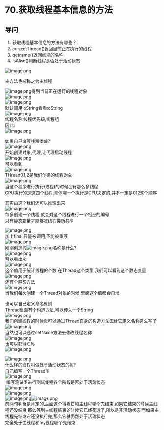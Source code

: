 # 70.获取线程基本信息的方法

<a name="gp2wd"></a>
## 导问
1. 获取线程基本信息的方法有哪些？
  1. currentThread()返回目前正在执行的线程
  1. getname()返回线程的名称
  1. isAlive()判断线程是否处于活动状态

![image.png](https://cdn.nlark.com/yuque/0/2019/png/349894/1560158694290-e2f1caba-19ab-4289-84c8-e5862e2d980a.png#align=left&display=inline&height=194&name=image.png&originHeight=388&originWidth=777&size=181371&status=done&width=388.5)

主方法也被称之为主线程

![image.png](https://cdn.nlark.com/yuque/0/2019/png/349894/1560158699774-04671bb6-65d5-4035-a467-b9e4fe1f6a37.png#align=left&display=inline&height=32&name=image.png&originHeight=63&originWidth=349&size=20679&status=done&width=174.5)得到当前正在运行的线程对象<br />![image.png](https://cdn.nlark.com/yuque/0/2019/png/349894/1560158748505-3dc2d841-e278-4536-bc0f-98a786345881.png#align=left&display=inline&height=76&name=image.png&originHeight=152&originWidth=648&size=97739&status=done&width=324)<br />![image.png](https://cdn.nlark.com/yuque/0/2019/png/349894/1560158756558-6d6d2189-818c-4ebc-8493-5b8f776f1007.png#align=left&display=inline&height=59&name=image.png&originHeight=117&originWidth=343&size=40272&status=done&width=171.5)<br />默认调用toString看看toString<br />![image.png](https://cdn.nlark.com/yuque/0/2019/png/349894/1560158788815-09a01a10-290d-44cd-a29b-a274e726e973.png#align=left&display=inline&height=116&name=image.png&originHeight=232&originWidth=940&size=204742&status=done&width=470)<br />线程名称,线程优先级,线程组<br />因此:<br />![image.png](https://cdn.nlark.com/yuque/0/2019/png/349894/1560158834528-6d88db32-49c7-4389-830e-aec33201e46d.png#align=left&display=inline&height=21&name=image.png&originHeight=42&originWidth=817&size=58542&status=done&width=408.5)

如果自己编写线程类呢?<br />![image.png](https://cdn.nlark.com/yuque/0/2019/png/349894/1560158863182-a6b63647-b42d-4b0f-a889-3a86f4e088e6.png#align=left&display=inline&height=141&name=image.png&originHeight=282&originWidth=765&size=129735&status=done&width=382.5)<br />开始创建对象,代理,让代理启动线程<br />![image.png](https://cdn.nlark.com/yuque/0/2019/png/349894/1560158901476-c49d1a21-c4c4-4332-943d-78853d7f7509.png#align=left&display=inline&height=164&name=image.png&originHeight=327&originWidth=519&size=148777&status=done&width=259.5)<br />可以看到<br />![image.png](https://cdn.nlark.com/yuque/0/2019/png/349894/1560158913741-194867ac-52e7-4a8e-9129-a6fb3ca11efe.png#align=left&display=inline&height=97&name=image.png&originHeight=193&originWidth=470&size=100661&status=done&width=235)<br />THread0,1,2是我们创建的线程对象<br />![image.png](https://cdn.nlark.com/yuque/0/2019/png/349894/1560158978075-c5d57c99-22b7-4a14-92cf-f9baf046915a.png#align=left&display=inline&height=354&name=image.png&originHeight=708&originWidth=1198&size=570998&status=done&width=599)<br />当这个程序进行执行(进程)的时候会有那么多线程<br />CPU执行的是这四个线程,具体哪一个执行是CPU决定的,并不一定是012这个顺序

其实由这个我们还可以推理出来<br />![image.png](https://cdn.nlark.com/yuque/0/2019/png/349894/1560159091488-ad028df1-ea66-4e5b-81f7-9b7e2f1aa901.png#align=left&display=inline&height=19&name=image.png&originHeight=38&originWidth=741&size=44932&status=done&width=370.5)<br />每多创建一个线程,就会对这个线程进行一个相应的编号<br />只有静态变量才能够被线程类所共享

![image.png](https://cdn.nlark.com/yuque/0/2019/png/349894/1560159150246-584065b2-9eb7-4a04-959e-75fe359f637f.png#align=left&display=inline&height=18&name=image.png&originHeight=36&originWidth=720&size=30666&status=done&width=360)<br />加上final,只能被调用,不能被重写<br />![image.png](https://cdn.nlark.com/yuque/0/2019/png/349894/1560159201840-64705be2-8b9b-4f9a-a1e3-61dfa8d4e247.png#align=left&display=inline&height=165&name=image.png&originHeight=329&originWidth=804&size=202929&status=done&width=402)<br />刚刚创造的![image.png](https://cdn.nlark.com/yuque/0/2019/png/349894/1560159236448-67b021f5-5ab0-4a08-a948-ab2c680a2596.png#align=left&display=inline&height=25&name=image.png&originHeight=50&originWidth=172&size=10135&status=done&width=86)名称是什么?<br />![image.png](https://cdn.nlark.com/yuque/0/2019/png/349894/1560159259925-b091a0c7-f7e8-4bbf-b2f2-2a0e18ecc3d3.png#align=left&display=inline&height=48&name=image.png&originHeight=96&originWidth=289&size=38623&status=done&width=144.5)<br />可以看出来:<br />![image.png](https://cdn.nlark.com/yuque/0/2019/png/349894/1560159272681-354d53dc-bdc3-4f43-ac69-02716799ed92.png#align=left&display=inline&height=31&name=image.png&originHeight=62&originWidth=659&size=55726&status=done&width=329.5)<br />这个值用于统计线程的个数,在Thread这个类里,我们可以看到这个静态变量<br />![image.png](https://cdn.nlark.com/yuque/0/2019/png/349894/1560159325600-df95ea6a-9fff-4b81-ac7f-2de6877c077c.png#align=left&display=inline&height=112&name=image.png&originHeight=225&originWidth=721&size=169800&status=done&width=360.5)<br />还有个静态方法<br />![image.png](https://cdn.nlark.com/yuque/0/2019/png/349894/1560159344516-0db6dca5-8743-4e37-b49c-50371b0a5e05.png#align=left&display=inline&height=52&name=image.png&originHeight=103&originWidth=761&size=93805&status=done&width=380.5)<br />当我们每次创建一个Thread对象的时候,里面这个值都会自增

也可以自己定义命名规则<br />Thread里面有个构造方法,可以传入一个String<br />![image.png](https://cdn.nlark.com/yuque/0/2019/png/349894/1560159420731-34414190-d363-40e8-a707-58418b54ca3d.png#align=left&display=inline&height=49&name=image.png&originHeight=98&originWidth=735&size=68565&status=done&width=367.5)<br />我们创建线程的时候就可以通过Thread自身的构造方法去给它定义名称这么写了<br />![image.png](https://cdn.nlark.com/yuque/0/2019/png/349894/1560159448327-d6071556-eeb0-413d-acc1-e31b9ce47402.png#align=left&display=inline&height=135&name=image.png&originHeight=269&originWidth=714&size=199549&status=done&width=357)<br />当然也可以通过setName方法去修改线程名称<br />![image.png](https://cdn.nlark.com/yuque/0/2019/png/349894/1560159508077-91fe4b32-4702-4f79-80e3-fd7bf0358068.png#align=left&display=inline&height=45&name=image.png&originHeight=89&originWidth=615&size=50428&status=done&width=307.5)<br />也可以获得名称<br />![image.png](https://cdn.nlark.com/yuque/0/2019/png/349894/1560159528660-87e26008-4070-45d3-8f59-d63233f62ab8.png#align=left&display=inline&height=39&name=image.png&originHeight=77&originWidth=700&size=62055&status=done&width=350)


![image.png](https://cdn.nlark.com/yuque/0/2019/png/349894/1560159543648-08edfef9-a2fe-4190-9ba5-0e8e08fd0b2f.png#align=left&display=inline&height=50&name=image.png&originHeight=99&originWidth=780&size=41303&status=done&width=390)<br />什么样的线程叫做处于活动状态的呢?<br />自己编写一个Thread类<br />![image.png](https://cdn.nlark.com/yuque/0/2019/png/349894/1560159623338-7f40dd8a-aecb-4135-89c4-340cc92de174.png#align=left&display=inline&height=254&name=image.png&originHeight=507&originWidth=952&size=264175&status=done&width=476)<br /> 编写测试类进行测试线程各个阶段是否处于活动状态<br />![image.png](https://cdn.nlark.com/yuque/0/2019/png/349894/1560159726671-1e6283fe-c841-4da8-978a-4747f8c26d88.png#align=left&display=inline&height=238&name=image.png&originHeight=476&originWidth=990&size=386785&status=done&width=495)<br />![image.png](https://cdn.nlark.com/yuque/0/2019/png/349894/1560159738686-43354442-3d6d-4f19-9112-9345437a7e72.png#align=left&display=inline&height=66&name=image.png&originHeight=132&originWidth=571&size=106280&status=done&width=285.5)<br />![image.png](https://cdn.nlark.com/yuque/0/2019/png/349894/1560159747941-dc393535-1803-47bc-b720-914db1e3366b.png#align=left&display=inline&height=38&name=image.png&originHeight=75&originWidth=461&size=28893&status=done&width=230.5)![image.png](https://cdn.nlark.com/yuque/0/2019/png/349894/1560159790131-282472b3-a8cb-407c-8254-ad9c5e2af6c7.png#align=left&display=inline&height=43&name=image.png&originHeight=86&originWidth=376&size=33956&status=done&width=188)<br />前两句判断是肯定的,后面这个得看它和主线程哪个先结束,如果它结束的时候主线程还没结束,那么等到主线程结束的时候它已经死透了,所以是非活动状态,而如果主线程先结束它还没执行完,那么它就仍然处于活动状态<br />完全处于主线程和my线程哪个先结束
